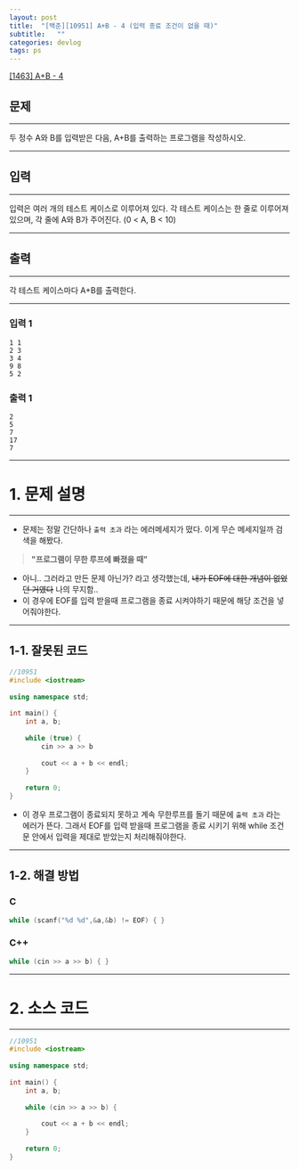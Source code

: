 ```yaml
---
layout: post
title:  "[백준][10951] A+B - 4 (입력 종료 조건이 없을 때)"
subtitle:   ""
categories: devlog
tags: ps
---
```


[[1463] A+B - 4](https://boj.kr/10951)  
  


## 문제

- - -


두 정수 A와 B를 입력받은 다음, A+B를 출력하는 프로그램을 작성하시오.


- - -


## 입력


- - -


입력은 여러 개의 테스트 케이스로 이루어져 있다.
각 테스트 케이스는 한 줄로 이루어져 있으며, 각 줄에 A와 B가 주어진다. (0 < A, B < 10)


- - -


## 출력

- - -


각 테스트 케이스마다 A+B를 출력한다.


- - -


### 입력 1

```
1 1
2 3
3 4
9 8
5 2
```

### 출력 1

```
2
5
7
17
7
```

* * *








# 1. 문제 설명

- - -


- 문제는 정말 간단하나 `출력 초과` 라는 에러메세지가 떴다. 이게 무슨 메세지일까 검색을 해봤다.

> **"프로그램이 무한 루프에 빠졌을 때"**

- 아니.. 그러라고 만든 문제 아닌가? 라고 생각했는데, ~~내가 EOF에 대한 개념이 없었던 거였다~~ 나의 무지함..  
- 이 경우에 EOF를 입력 받을때 프로그램을 종료 시켜야하기 때문에 해당 조건을 넣어줘야한다.

- - -
  
  

## 1-1. 잘못된 코드
```cpp
//10951
#include <iostream>
 
using namespace std;
 
int main() {
    int a, b;
 
    while (true) {
        cin >> a >> b
 
        cout << a + b << endl;
    }
 
    return 0;
}
```

- 이 경우 프로그램이 종료되지 못하고 계속 무한루프를 돌기 때문에 `출력 초과` 라는 에러가 뜬다.
그래서 EOF를 입력 받을때 프로그램을 종료 시키기 위해 while 조건문 안에서 입력을 제대로 받았는지 처리해줘야한다.


- - -




## 1-2. 해결 방법



### C
```cpp
while (scanf("%d %d",&a,&b) != EOF) { }
```


### C++

```cpp
while (cin >> a >> b) { }
```

***








# 2. 소스 코드


- - -


```cpp
//10951
#include <iostream>
 
using namespace std;
 
int main() {
    int a, b;
 
    while (cin >> a >> b) {
 
        cout << a + b << endl;
    }
 
    return 0;
}
```